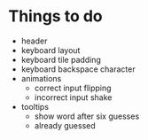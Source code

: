 # Things to do

- header
- keyboard layout
- keyboard tile padding
- keyboard backspace character
- animations
  - correct input flipping
  - incorrect input shake
- tooltips
  - show word after six guesses
  - already guessed
